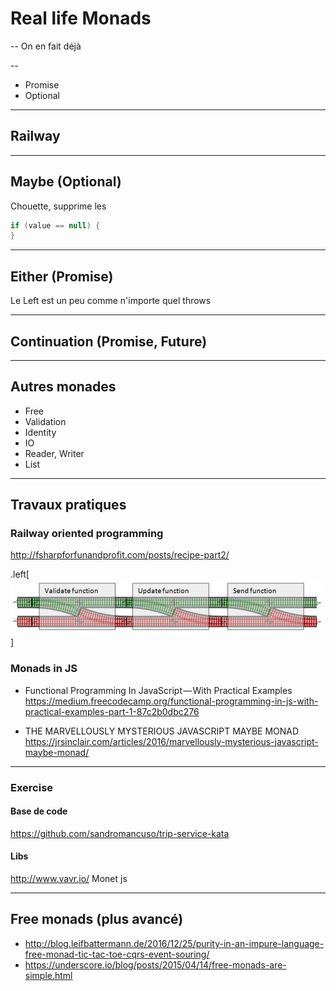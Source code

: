 # Real life Monads

--
On en fait déjà

--
- Promise
- Optional

---
## Railway

---
## Maybe (Optional)
Chouette, supprime les 

```java
if (value == null) {
}
``` 

---
## Either (Promise)
Le Left est un peu comme n'importe quel throws

---
## Continuation (Promise, Future)

---
## Autres monades
- Free
- Validation
- Identity
- IO
- Reader, Writer
- List

---
## Travaux pratiques
### Railway oriented programming 
http://fsharpforfunandprofit.com/posts/recipe-part2/

.left[![Center-aligned image](/Recipe_Railway_Transparent.png)]

### Monads in JS
- Functional Programming In JavaScript — With Practical Examples https://medium.freecodecamp.org/functional-programming-in-js-with-practical-examples-part-1-87c2b0dbc276

- THE MARVELLOUSLY MYSTERIOUS JAVASCRIPT MAYBE MONAD https://jrsinclair.com/articles/2016/marvellously-mysterious-javascript-maybe-monad/

---
### Exercise
#### Base de code
https://github.com/sandromancuso/trip-service-kata

#### Libs
http://www.vavr.io/
Monet js


---
## Free monads (plus avancé)
- http://blog.leifbattermann.de/2016/12/25/purity-in-an-impure-language-free-monad-tic-tac-toe-cqrs-event-souring/
- https://underscore.io/blog/posts/2015/04/14/free-monads-are-simple.html